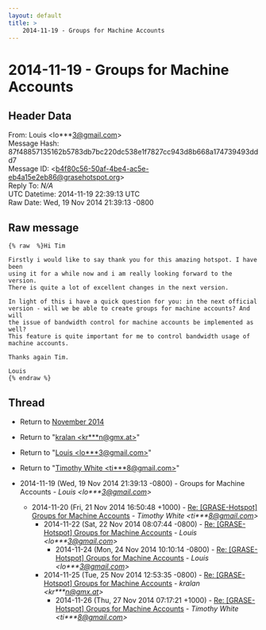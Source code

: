 ```yaml
---
layout: default
title: >
    2014-11-19 - Groups for Machine Accounts
---
```


# 2014-11-19 - Groups for Machine Accounts

## Header Data

From: Louis \<lo***3@gmail.com\><br>
Message Hash: 87f48857135162b5783db7bc220dc538e1f7827cc943d8b668a174739493ddd7<br>
Message ID: \<b4f80c56-50af-4be4-ac5e-eb4a15e2eb86@grasehotspot.org\><br>
Reply To: _N/A_<br>
UTC Datetime: 2014-11-19 22:39:13 UTC<br>
Raw Date: Wed, 19 Nov 2014 21:39:13 -0800<br>

## Raw message

```
{% raw  %}Hi Tim

Firstly i would like to say thank you for this amazing hotspot. I have been 
using it for a while now and i am really looking forward to the version. 
There is quite a lot of excellent changes in the next version. 

In light of this i have a quick question for you: in the next official 
version - will we be able to create groups for machine accounts? And will 
the issue of bandwidth control for machine accounts be implemented as well? 
This feature is quite important for me to control bandwidth usage of 
machine accounts.

Thanks again Tim.

Louis
{% endraw %}
```

## Thread

+ Return to [November 2014](/archive/2014/11)

+ Return to "[kralan <kr***n<span>@</span>gmx.at>](/authors/kr___n_at_gmx_at)"
+ Return to "[Louis <lo***3<span>@</span>gmail.com>](/authors/lo___3_at_gmail_com)"
+ Return to "[Timothy White <ti***8<span>@</span>gmail.com>](/authors/ti___8_at_gmail_com)"

+ 2014-11-19 (Wed, 19 Nov 2014 21:39:13 -0800) - Groups for Machine Accounts - _Louis \<lo***3@gmail.com\>_
  + 2014-11-20 (Fri, 21 Nov 2014 16:50:48 +1000) - [Re: [GRASE-Hotspot] Groups for Machine Accounts](/archive/2014/11/5bbbf70f85c31d2b233a53bc0858f909e869a2a70308dba2736066f11df3aefe) - _Timothy White \<ti***8@gmail.com\>_
    + 2014-11-22 (Sat, 22 Nov 2014 08:07:44 -0800) - [Re: [GRASE-Hotspot] Groups for Machine Accounts](/archive/2014/11/b002de27d97dc839f0184b3da10cacd995c65aa7bee3ddc219ca556a4203b5cc) - _Louis \<lo***3@gmail.com\>_
      + 2014-11-24 (Mon, 24 Nov 2014 10:10:14 -0800) - [Re: [GRASE-Hotspot] Groups for Machine Accounts](/archive/2014/11/86f9a736859163d753729e0a313ba58eb464bb144615869afb9df809ec04ffee) - _Louis \<lo***3@gmail.com\>_
    + 2014-11-25 (Tue, 25 Nov 2014 12:53:35 -0800) - [Re: [GRASE-Hotspot] Groups for Machine Accounts](/archive/2014/11/014724b3da555a971bc1127dae047f69d77205bd06d5853284cf9db7004fa335) - _kralan \<kr***n@gmx.at\>_
      + 2014-11-26 (Thu, 27 Nov 2014 07:17:21 +1000) - [Re: [GRASE-Hotspot] Groups for Machine Accounts](/archive/2014/11/9a5e4bd8eeed24c755552b07480d31071b66cf4c502d96dbc46ad47b5ea816d5) - _Timothy White \<ti***8@gmail.com\>_

